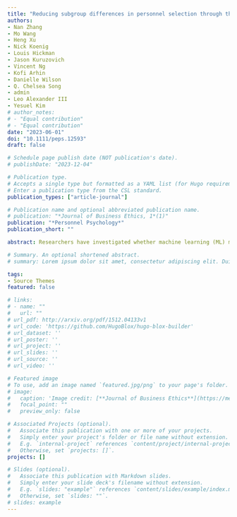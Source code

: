 ```yaml
---
title: "Reducing subgroup differences in personnel selection through the application of machine learning"
authors:
- Nan Zhang
- Mo Wang
- Heng Xu
- Nick Koenig
- Louis Hickman
- Jason Kuruzovich
- Vincent Ng
- Kofi Arhin
- Danielle Wilson
- Q. Chelsea Song
- admin
- Leo Alexander III
- Yesuel Kim
# author_notes:
# - "Equal contribution"
# - "Equal contribution"
date: "2023-06-01"
doi: "10.1111/peps.12593"
draft: false

# Schedule page publish date (NOT publication's date).
# publishDate: "2023-12-04"

# Publication type.
# Accepts a single type but formatted as a YAML list (for Hugo requirements).
# Enter a publication type from the CSL standard.
publication_types: ["article-journal"]

# Publication name and optional abbreviated publication name.
# publication: "*Journal of Business Ethics, 1*(1)"
publication: "*Personnel Psychology*"
publication_short: ""

abstract: Researchers have investigated whether machine learning (ML) may be able to resolve one of the most fundamental concerns in personnel selection, which is by helping reduce the subgroup differences (and resulting adverse impact) by race and gender in selection procedure scores. This article presents three such investigations. The findings show that the growing practice of making statistical adjustments to (nonlinear) ML algorithms to reduce subgroup differences must create predictive bias (differential prediction) as a mathematical certainty. This may reduce validity and inadvertently penalize high-scoring racial minorities. Similarly, one approach that adjusts the ML input data only slightly reduces the subgroup differences but at the cost of slightly reduced model accuracy. Other emerging tactics involve weighting predictors to balance or find a compromise between the competing goals of reducing subgroup differences while maintaining validity, but they have been limited to two outcomes. The third investigation extends this to three outcomes (e.g., validity, subgroup differences, and cost) and presents an online tool. Collectively, the studies in this article illustrate that ML is unlikely to be able to resolve the issue of adverse impact, but it may assist in finding incremental improvements.

# Summary. An optional shortened abstract.
# summary: Lorem ipsum dolor sit amet, consectetur adipiscing elit. Duis posuere tellus ac convallis placerat. Proin tincidunt magna sed ex sollicitudin condimentum.

tags:
- Source Themes
featured: false

# links:
# - name: ""
#   url: ""
# url_pdf: http://arxiv.org/pdf/1512.04133v1
# url_code: 'https://github.com/HugoBlox/hugo-blox-builder'
# url_dataset: ''
# url_poster: ''
# url_project: ''
# url_slides: ''
# url_source: ''
# url_video: ''

# Featured image
# To use, add an image named `featured.jpg/png` to your page's folder. 
# image:
#   caption: 'Image credit: [**Journal of Business Ethics**](https://media.springernature.com/w316/springer-static/cover-hires/journal/10551?as=webp)'
#   focal_point: ""
#   preview_only: false

# Associated Projects (optional).
#   Associate this publication with one or more of your projects.
#   Simply enter your project's folder or file name without extension.
#   E.g. `internal-project` references `content/project/internal-project/index.md`.
#   Otherwise, set `projects: []`.
projects: []

# Slides (optional).
#   Associate this publication with Markdown slides.
#   Simply enter your slide deck's filename without extension.
#   E.g. `slides: "example"` references `content/slides/example/index.md`.
#   Otherwise, set `slides: ""`.
# slides: example
---
```


<!-- {{% callout note %}}
Click the *Cite* button above to demo the feature to enable visitors to import publication metadata into their reference management software.
{{% /callout %}}

{{% callout note %}}
Create your slides in Markdown - click the *Slides* button to check out the example.
{{% /callout %}}

Add the publication's **full text** or **supplementary notes** here. You can use rich formatting such as including [code, math, and images](https://docs.hugoblox.com/content/writing-markdown-latex/). -->
